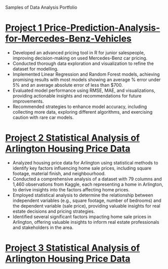Samples of Data Analysis Portfolio

# [Project 1  Price-Prediction-Analysis-for-Mercedes-Benz-Vehicles](https://github.com/zizou-io/Price-Prediction-Analysis-for-Mercedes-Benz-Vehicles)
- Developed an advanced pricing tool in R for junior salespeople, improving decision-making on used Mercedes-Benz car pricing.
- Conducted thorough data exploration and visualization to refine the dataset for modelling.
- Implemented Linear Regression and Random Forest models, achieving promising results with most models showing an average % error under 5% and an average absolute error of less than $700.
- Evaluated model performance using RMSE, MAE, and visualizations, providing actionable insights and recommendations for future improvements.
- Recommended strategies to enhance model accuracy, including collecting more data, exploring different algorithms, and exercising caution with rare car models.

# [Project 2 Statistical Analysis of Arlington Housing Price Data](https://github.com/zizou-io/Statistical-Analysis)
- Analyzed housing price data for Arlington using statistical methods to identify key factors influencing home sale prices, including square footage, material finish, and neighbourhood.
- Conducted a comprehensive analysis of a dataset with 79 columns and 1,460 observations from Kaggle, each representing a home in Arlington, to derive insights into the factors affecting home prices.
- Employed statistical analysis to determine the relationship between independent variables (e.g., square footage, number of bedrooms) and the dependent variable (sale price), providing valuable insights for real estate decisions and pricing strategies.
- Identified several significant factors impacting home sale prices in Arlington, offering valuable insights to inform real estate professionals and stakeholders in the area.

# [Project 3 Statistical Analysis of Arlington Housing Price Data](https://github.com/zizou-io/Statistical-Analysis)
